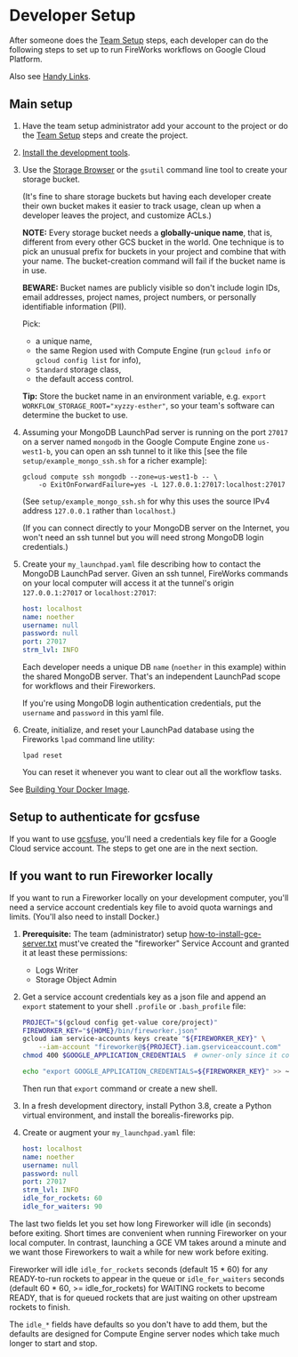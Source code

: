 # Developer Setup

After someone does the [Team Setup](team-setup.md) steps, each developer can do the
following steps to set up to run FireWorks workflows on Google Cloud Platform.

Also see [Handy Links](handy-links.md).


## Main setup

1. Have the team setup administrator add your account to the project
or do the [Team Setup](team-setup.md) steps and create the project.

1. [Install the development tools](install-tools.md).

1. Use the [Storage Browser](https://console.cloud.google.com/storage/browser) or
the `gsutil` command line tool to create your storage bucket.

   (It's fine to share storage buckets but having each developer create their own
bucket makes it easier to track usage, clean up when a developer leaves the project,
and customize ACLs.)

   **NOTE:** Every storage bucket needs a **globally-unique name**, that is,
   different from every
   other GCS bucket in the world. One technique is to pick an unusual prefix for
   buckets in your project and combine that with your name.
   The bucket-creation command will fail if the bucket name is in use.

   **BEWARE:** Bucket names are publicly visible so don't include login IDs, email
   addresses, project names, project numbers, or personally identifiable
   information (PII).

   Pick:
   * a unique name,
   * the same Region used with Compute Engine
   (run `gcloud info` or `gcloud config list` for info),
   * `Standard` storage class,
   * the default access control.

   **Tip:** Store the bucket name in an environment variable, e.g.
   `export WORKFLOW_STORAGE_ROOT="xyzzy-esther"`, so your team's software can
   determine the bucket to use.

1. Assuming your MongoDB LaunchPad server is running on the port `27017` on
a server named `mongodb`
in the Google Compute Engine zone `us-west1-b`,
you can open an ssh tunnel to it like this
[see the file `setup/example_mongo_ssh.sh` for a richer example]:

   ```shell script
   gcloud compute ssh mongodb --zone=us-west1-b -- \
       -o ExitOnForwardFailure=yes -L 127.0.0.1:27017:localhost:27017
   ```

   (See `setup/example_mongo_ssh.sh` for why this uses the source IPv4 address
   `127.0.0.1` rather than `localhost`.)

   (If you can connect directly to your MongoDB server on the Internet, you
   won't need an ssh tunnel but you will need strong MongoDB login credentials.)

1. Create your `my_launchpad.yaml` file describing how to contact the
MongoDB LaunchPad server. Given an ssh tunnel, FireWorks commands on your
local computer will access it at the tunnel's origin `127.0.0.1:27017` or
`localhost:27017`:

   ```yaml
   host: localhost
   name: noether
   username: null
   password: null
   port: 27017
   strm_lvl: INFO
   ```

   Each developer needs a unique DB `name` (`noether` in this example) within
   the shared MongoDB server. That's an independent LaunchPad scope for
   workflows and their Fireworkers.

   If you're using MongoDB login authentication credentials, put the
   `username` and `password` in this yaml file.

1. Create, initialize, and reset your LaunchPad database using the Fireworks
`lpad` command line utility:

   ```shell script
   lpad reset
   ```

   You can reset it whenever you want to clear out all the workflow tasks.

See [Building Your Docker Image](docker-build.md).


## Setup to authenticate for gcsfuse

If you want to use [gcsfuse](https://github.com/GoogleCloudPlatform/gcsfuse),
you'll need a credentials key file for a Google Cloud service account.
The steps to get one are in the next section.


## If you want to run Fireworker locally

If you want to run a Fireworker locally on your development computer, you'll
need a service account credentials key file to avoid quota warnings and limits.
(You'll also need to install Docker.)

1. **Prerequisite:** The team (administrator) setup
[how-to-install-gce-server.txt](../borealis/setup/how-to-install-gce-server.txt)
must've created the "fireworker" Service Account and granted it at least
these permissions:
    * Logs Writer
    * Storage Object Admin

1. Get a service account credentials key as a json file and append an `export`
statement to your shell `.profile` or `.bash_profile` file:

   ```bash
   PROJECT="$(gcloud config get-value core/project)"
   FIREWORKER_KEY="${HOME}/bin/fireworker.json"
   gcloud iam service-accounts keys create "${FIREWORKER_KEY}" \
       --iam-account "fireworker@${PROJECT}.iam.gserviceaccount.com"
   chmod 400 $GOOGLE_APPLICATION_CREDENTIALS  # owner-only since it contains a private key

   echo "export GOOGLE_APPLICATION_CREDENTIALS=${FIREWORKER_KEY}" >> ~/.profile
   ```

   Then run that `export` command or create a new shell.

1. In a fresh development directory, install Python 3.8, create a Python
virtual environment, and install the borealis-fireworks pip.

1. Create or augment your `my_launchpad.yaml` file:

    ```yaml
    host: localhost
    name: noether
    username: null
    password: null
    port: 27017
    strm_lvl: INFO
    idle_for_rockets: 60
    idle_for_waiters: 90
    ```

The last two fields let you set how long Fireworker will idle (in seconds)
before exiting. Short times are convenient when running Fireworker on your
local computer. In contrast, launching a GCE VM takes around a minute and we
want those Fireworkers to wait a while for new work before exiting.

Fireworker will idle `idle_for_rockets` seconds (default 15 * 60) for any
READY-to-run rockets to appear in the queue or `idle_for_waiters` seconds
(default 60 * 60, >= idle_for_rockets) for WAITING rockets to become READY,
that is for queued rockets that are just waiting on other upstream rockets to
finish.

The `idle_*` fields have defaults so you don't have to add them, but the
defaults are designed for Compute Engine server nodes which take much longer
to start and stop.
